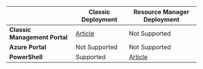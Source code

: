 |  | **Classic Deployment**  |  **Resource Manager Deployment**  |
|----------------------------------------|--------------|------------------------|
| **Classic Management Portal** | [Article](/documentation/articles/vpn-gateway-point-to-site-create/) | Not Supported |
| **Azure Portal** |  Not Supported  |  Not Supported  |
| **PowerShell** | Supported | [Article](/documentation/articles/vpn-gateway-howto-point-to-site-rm-ps/)|


